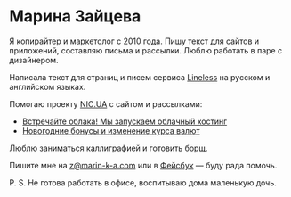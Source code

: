 # Марина Зайцева

Я копирайтер и маркетолог с 2010 года. Пишу текст для сайтов и приложений, составляю письма и рассылки. Люблю работать в паре с дизайнером.

Написала текст для страниц и писем сервиса [Lineless](http://lineless.com) на русском и английском языках. 

Помогаю проекту [NIC.UA](http://nic.ua) с сайтом и рассылками:
- [Встречайте облака! Мы запускаем облачный хостинг](http://img.nic.ua/mail/letter/20150427/cloud-hosting-rus.html)
- [Новогодние бонусы и изменение курса валют](http://img.nic.ua/mail/letter/20141225/bonuses-rus.html)

Люблю заниматься каллиграфией и готовить борщ.

Пишите мне на z@marin-k-a.com или в [Фейсбук](https://www.facebook.com/marinka.zaytseva) — буду рада помочь. 

P. S. Не готова работать в офисе, воспитываю дома маленькую дочь.